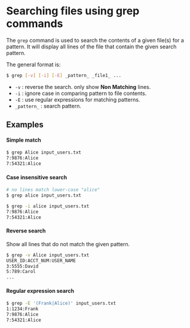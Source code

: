 # Searching files using grep commands

The `grep` command is used to search the contents of a given file(s) for a pattern.  It will display all lines of the file that contain the given search pattern.

The general format is:
```bash
$ grep [-v] [-i] [-E] _pattern_ _file1_ ...
```

* `-v` : reverse the search.  only show **Non Matching** lines.
* `-i` : ignore case in comparing pattern to file contents.
* `-E` : use regular expressions for matching patterns.
* `_pattern_` : search pattern.

## Examples

#### Simple match
```bash
$ grep Alice input_users.txt
7:9876:Alice
7:54321:Alice
```

#### Case insensitive search
```bash
# no lines match lower-case "alice"
$ grep alice input_users.txt

$ grep -i alice input_users.txt
7:9876:Alice
7:54321:Alice
```

#### Reverse search
Show all lines that do not match the given pattern.
```bash
$ grep -v Alice input_users.txt
USER_ID:ACCT_NUM:USER_NAME
3:5555:David
5:789:Carol
...
```

#### Regular expression search
```bash
$ grep -E '(Frank|Alice)' input_users.txt
1:1234:Frank
7:9876:Alice
7:54321:Alice
```
